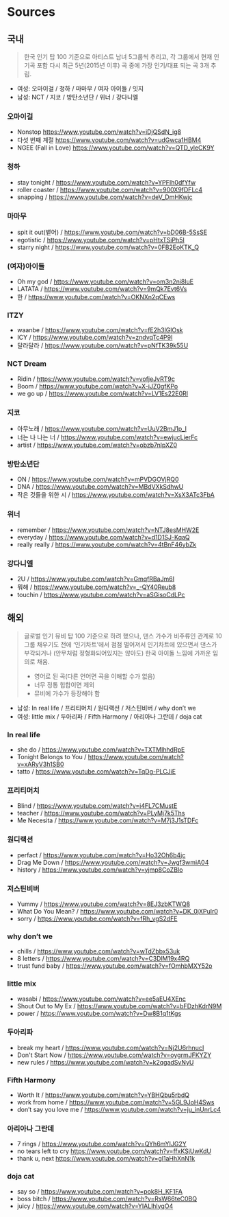 # Sources

## 국내

> 한국 인기  탑 100 기준으로 아티스트 남녀 5그룹씩 추리고,
각 그룹에서 현재 인기곡 포함 다시 최근 5년(2015년 이후) 곡 중에 가장 인기/대표 되는 곡 3개 추림.

- 여성: 오마이걸 / 청하 / 마마무 / 여자 아이들 / 잇지
- 남성: NCT / 지코 / 방탄소년단 / 위너 / 강다니엘

### 오마이걸

- Nonstop  https://www.youtube.com/watch?v=iDjQSdN_ig8
- 다섯 번째 계절  https://www.youtube.com/watch?v=udGwca1HBM4
- NGEE (Fall in Love)  https://www.youtube.com/watch?v=QTD_yleCK9Y

### 청하 

- stay tonight / https://www.youtube.com/watch?v=YPFIh0dfYfw
- roller coaster / https://www.youtube.com/watch?v=900X9fDFLc4
- snapping / https://www.youtube.com/watch?v=deV_DmHKwjc

### 마마무 

- spit it out(뱉어) / https://www.youtube.com/watch?v=bD06B-5SsSE
- egotistic / https://www.youtube.com/watch?v=pHtxTSiPh5I
- starry night / https://www.youtube.com/watch?v=0FB2EoKTK_Q

### (여자)아이들 

- Oh my god / https://www.youtube.com/watch?v=om3n2ni8luE
- LATATA / https://www.youtube.com/watch?v=9mQk7Evt6Vs
- 한 / https://www.youtube.com/watch?v=OKNXn2qCEws

### ITZY

- waanbe / https://www.youtube.com/watch?v=fE2h3lGlOsk
- ICY / https://www.youtube.com/watch?v=zndvqTc4P9I
- 달라달라 / https://www.youtube.com/watch?v=pNfTK39k55U

### NCT Dream 

- Ridin / https://www.youtube.com/watch?v=vofjeJvRT9c
- Boom / https://www.youtube.com/watch?v=X-iJZ0gfKPo
- we go up / https://www.youtube.com/watch?v=LV1Es22E0RI

### 지코

- 아무노래 / https://www.youtube.com/watch?v=UuV2BmJ1p_I
- 너는 나 나는 너 / https://www.youtube.com/watch?v=ewjucLierFc
- artist / https://www.youtube.com/watch?v=obzb7nlpXZ0

### 방탄소년단

- ON / https://www.youtube.com/watch?v=mPVDGOVjRQ0
- DNA / https://www.youtube.com/watch?v=MBdVXkSdhwU
- 작은 것들을 위한 시 / https://www.youtube.com/watch?v=XsX3ATc3FbA

### 위너

- remember / https://www.youtube.com/watch?v=NTJ8esMHW2E
- everyday / https://www.youtube.com/watch?v=d1D1SJ-KqaQ
- really really / https://www.youtube.com/watch?v=4tBnF46ybZk

### 강다니엘

- 2U / https://www.youtube.com/watch?v=GmqfRBaJm6I
- 뭐해 / https://www.youtube.com/watch?v=_-QY40Reub8 
- touchin / https://www.youtube.com/watch?v=aSGisoCdLPc

## 해외

> 글로벌 인기 뮤비 탑 100 기준으로 하려 했으나, 댄스 가수가 비주류인 관계로 10그룹 채우기도 전에 ‘인기차트’에서 점점 멀어져서
> 인기차트에 있으면서 댄스가 부각되거나 (안무처럼 정형화되어있지는 않아도) 한국 아이돌 느낌에 가까운 임의로 채움. 
> * 영어로 된 곡(다른 언어면 곡을 이해할 수가 없음)
> * 너무 정통 힙합이면 제외
> * 뮤비에 가수가 등장해야 함

- 남성: In real life / 프리티머치 / 원디랙션 / 저스틴비버 / why don’t we
- 여성: little mix / 두아리파 / Fifth Harmony / 아리아나 그란데 / doja cat

### In real life
- she do / https://www.youtube.com/watch?v=TXTMIhhdRpE
- Tonight Belongs to You / https://www.youtube.com/watch?v=xARyV3h1SB0
- tatto / https://www.youtube.com/watch?v=TqDg-PLCJiE

### 프리티머치
- Blind / https://www.youtube.com/watch?v=j4FL7CMustE
- teacher / https://www.youtube.com/watch?v=PLyMj7k5Ths
- Me Necesita / https://www.youtube.com/watch?v=M7j3J1sTDFc

### 원디랙션
- perfact / https://www.youtube.com/watch?v=Ho32Oh6b4jc
- Drag Me Down / https://www.youtube.com/watch?v=Jwgf3wmiA04
- history / https://www.youtube.com/watch?v=yjmp8CoZBIo

### 저스틴비버
- Yummy / https://www.youtube.com/watch?v=8EJ3zbKTWQ8
- What Do You Mean? / https://www.youtube.com/watch?v=DK_0jXPuIr0
- sorry / https://www.youtube.com/watch?v=fRh_vgS2dFE

### why don’t we
- chills / https://www.youtube.com/watch?v=wTdZbbx53uk
- 8 letters / https://www.youtube.com/watch?v=C3DlM19x4RQ
- trust fund baby / https://www.youtube.com/watch?v=fOmhbMXY52o

### little mix
- wasabi / https://www.youtube.com/watch?v=ee5aEU4XEnc
- Shout Out to My Ex / https://www.youtube.com/watch?v=bFDzhKdrN9M
- power / https://www.youtube.com/watch?v=Dw8B1q1tKgs

### 두아리파
- break my heart / https://www.youtube.com/watch?v=Nj2U6rhnucI
- Don't Start Now / https://www.youtube.com/watch?v=oygrmJFKYZY
- new rules / https://www.youtube.com/watch?v=k2qgadSvNyU

### Fifth Harmony
- Worth It / https://www.youtube.com/watch?v=YBHQbu5rbdQ
- work from home / https://www.youtube.com/watch?v=5GL9JoH4Sws
- don’t say you love me / https://www.youtube.com/watch?v=ju_inUnrLc4

### 아리아나 그란데
- 7 rings / https://www.youtube.com/watch?v=QYh6mYIJG2Y
- no tears left to cry https://www.youtube.com/watch?v=ffxKSjUwKdU
- thank u, next https://www.youtube.com/watch?v=gl1aHhXnN1k

### doja cat
- say so / https://www.youtube.com/watch?v=pok8H_KF1FA
- boss bitch / https://www.youtube.com/watch?v=RsW66teC0BQ
- juicy / https://www.youtube.com/watch?v=YIALlhlyqO4
